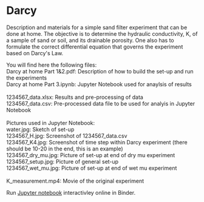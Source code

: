 # Darcy
Description and materials for a simple sand filter experiment that can be done at home. The objective is to determine the hydraulic conductivity, K, of a sample of sand or soil, and its drainable porosity. One also has to formulate the correct differential equation that governs the experiment based on Darcy's Law.

You will find here the following files:<br>
Darcy at home Part 1&2.pdf: Description of how to build the set-up and run the experiments<br>
Darcy at home Part 3.ipynb: Jupyter Notebook used for anaylsis of results<br>
<br>
1234567_data.xlsx: Results and pre-processing of data<br>
1234567_data.csv: Pre-processed data file to be used for analyis in Jupyter Notebook<br>
<br>
Pictures used in Jupyter Notebook:<br>
water.jpg: Sketch of set-up<br>
1234567_H.jpg: Screenshot of 1234567_data.csv<br>
1234567_K4.jpg: Screenshot of time step within Darcy experiment (there should be 10-20 in the end, this is an example)<br>
1234567_dry_mu.jpg: Picture of set-up at end of dry mu experiment<br>
1234567_setup.jpg: Picture of general set-up<br>
1234567_wet_mu.jpg: Picture of set-up at end of wet mu experiment<br>
<br>
K_measurement.mp4: Movie of the original experiment

Run [Jupyter notebook](https://mybinder.org/v2/gh/nvandegiesen/Darcy/master?filepath=Darcy_at_home_Part3.ipynb) interactivley online in Binder.
